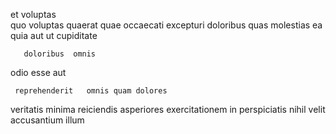 <!--
title: Reactive 4th generation superstructure
author: Meaghan
date: 2015-01-15-1029
link: 2015-01-15-1029-reactive-4th-generation-superstructure
tags: [rainbows,free,PNG,canvas]
-->

et  voluptas  
quo  voluptas
quaerat quae occaecati excepturi 
 doloribus   quas molestias ea 
quia  aut    ut  cupiditate
 	   doloribus  omnis
  
odio esse aut  
 	 reprehenderit   omnis quam dolores
veritatis   minima reiciendis  asperiores exercitationem
   in 
perspiciatis nihil velit accusantium  illum
